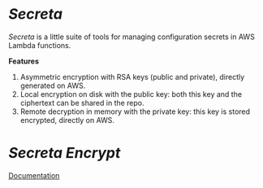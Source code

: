 # *Secreta*

*Secreta* is a little suite of tools for managing configuration secrets in AWS Lambda functions.

**Features**

1. Asymmetric encryption with RSA keys (public and private), directly generated on AWS.
1. Local encryption on disk with the public key: both this key and the ciphertext can be shared in the repo.
1. Remote decryption in memory with the private key: this key is stored encrypted, directly on AWS.

# *Secreta Encrypt*

[Documentation](https://github.com/aercolino/secreta)
